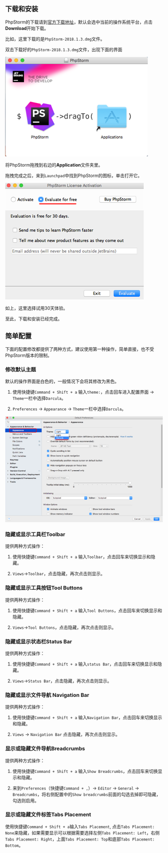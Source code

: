 ## 下载和安装

PhpStorm的下载请到[官方下载地址](https://www.jetbrains.com/phpstorm/download/)，默认会选中当前的操作系统平台，点击**Download**开始下载。

比如，这里下载的是`PhpStorm-2018.1.3.dmg`文件。


双击下载好的`PhpStorm-2018.1.3.dmg`文件，出现下面的界面

![](/assets/drop-phpstorm-to-install.png)

将PhpStorm拖拽到右边的**Application**文件夹里。

拖拽完成之后，来到`Launchpad`中找到PhpStorm的图标，单击打开它。

![](/assets/phpstorm-select-free-license.png)

如上，这里选择试用30天体验。

至此，下载和安装已经完成。


## 简单配置

下面的配置修改都提供了两种方式，建议使用第一种操作，简单直接，也不受PhpStorm版本的限制。

### 修改默认主题

默认的操作界面是白色的，一般情况下会将其修改为黑色。

1. 使用快捷键`Command + Shift + a` 输入`theme:`，点击回车进入配置界面 -> `Theme`一栏中选择`Darcula`。

2. `Preferences` -> `Appearance` -> `Theme`一栏中选择`Darcula`。

![](/assets/phpstorm-select-darcula-theme.png)

### 隐藏或显示工具栏Toolbar

提供两种方式操作：

1. 使用快捷键`Command + Shift + a` 输入`Toolbar`，点击回车来切换显示和隐藏。

2. `Views`->`Toolbar`，点击隐藏，再次点击则显示。


### 隐藏或显示工具按钮Tool Buttons

提供两种方式操作：

1. 使用快捷键`Command + Shift + a` 输入`Tool Buttons`，点击回车来切换显示和隐藏。

2. `Views`->`Tool Buttons`，点击隐藏，再次点击则显示。


### 隐藏或显示状态栏Status Bar

提供两种方式操作：


1. 使用快捷键`Command + Shift + a` 输入`status Bar`，点击回车来切换显示和隐藏。

2. `Views`->`Status Bar`，点击隐藏，再次点击则显示。

### 隐藏或显示文件导航 Navigation Bar

提供两种方式操作：

1. 使用快捷键`Command + Shift + a` 输入`Navigation Bar`，点击回车来切换显示和隐藏。

2. `Views` -> `Navigation Bar` 点击隐藏，再次点击则显示。

### 显示或隐藏文件导航Breadcrumbs

提供两种方式操作：

1. 使用快捷键`Command + Shift + a` 输入`Show Breadcrumbs`，点击回车来切换显示和隐藏。

2. 来到`Preferences`（快捷键`Command + ,`）-> `Editor` -> `General` -> `Breadcrumbs`，将右侧配置中的`Show breadcrumbs`前面的勾选去掉即可隐藏，勾选则启用。


### 显示或隐藏文件标签Tabs Placement

使用快捷键`Command + Shift + a`输入`Tabs Placement`, 点击`Tabs Placement: None`来隐藏，如果需要显示可以根据需要选择左侧`Tabs Placement: Left`，右侧`Tabs Placement: Right`，上面`Tabs Placement: Top`和底部`Tabs Placement: Bottom`。
